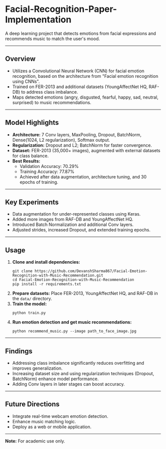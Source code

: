 
# Facial-Recognition-Paper-Implementation

A deep learning project that detects emotions from facial expressions and recommends music to match the user's mood.

---

## Overview

- Utilizes a Convolutional Neural Network (CNN) for facial emotion recognition, based on the architecture from "Facial emotion recognition using CNNs".
- Trained on FER-2013 and additional datasets (YoungAffectNet HQ, RAF-DB) to address class imbalance.
- Maps detected emotions (angry, disgusted, fearful, happy, sad, neutral, surprised) to music recommendations.

---

## Model Highlights

- **Architecture:** 7 Conv layers, MaxPooling, Dropout, BatchNorm, Dense(1024, L2 regularization), Softmax output.
- **Regularization:** Dropout and L2; BatchNorm for faster convergence.
- **Dataset:** FER-2013 (35,000+ images), augmented with external datasets for class balance.
- **Best Results:**  
  - Validation Accuracy: 70.29%  
  - Training Accuracy: 77.87%  
  - Achieved after data augmentation, architecture tuning, and 30 epochs of training.

---

## Key Experiments

- Data augmentation for under-represented classes using Keras.
- Added more images from RAF-DB and YoungAffectNet HQ.
- Introduced Batch Normalization and additional Conv layers.
- Adjusted strides, increased Dropout, and extended training epochs.

---

## Usage

1. **Clone and install dependencies:**
    ```
    git clone https://github.com/DevanshSharma867/Facial-Emotion-Recognition-with-Music-Recommendation.git
    cd Facial-Emotion-Recognition-with-Music-Recommendation
    pip install -r requirements.txt
    ```
2. **Prepare datasets:** Place FER-2013, YoungAffectNet HQ, and RAF-DB in the `data/` directory.
3. **Train the model:**
    ```
    python train.py
    ```
4. **Run emotion detection and get music recommendations:**
    ```
    python recommend_music.py --image path_to_face_image.jpg
    ```

---

## Findings

- Addressing class imbalance significantly reduces overfitting and improves generalization.
- Increasing dataset size and using regularization techniques (Dropout, BatchNorm) enhance model performance.
- Adding Conv layers in later stages can boost accuracy.

---

## Future Directions

- Integrate real-time webcam emotion detection.
- Enhance music matching logic.
- Deploy as a web or mobile application.

---

**Note:** For academic use only.
